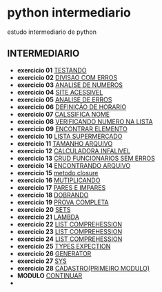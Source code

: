 # python intermediario
 estudo intermediario de python

## INTERMEDIARIO

- **exercicio 01** [TESTANDO](https://github.com/Lucasvinipy/python-intermediario/blob/main/exercicios/01.py)
- **exercicio 02** [DIVISAO COM ERROS](https://github.com/Lucasvinipy/python-intermediario/blob/main/exercicios/02.py)
- **exercicio 03** [ANALISE DE NUMEROS](https://github.com/Lucasvinipy/python-intermediario/blob/main/exercicios/03.py)
- **exercicio 04** [SITE ACESSIVEL](https://github.com/Lucasvinipy/python-intermediario/blob/main/exercicios/04.py)
- **exercicio 05** [ANALISE DE ERROS](https://github.com/Lucasvinipy/python-intermediario/blob/main/exercicios/05.py)
- **exercicio 06** [DEFINIÇÃO DE HORARIO](https://github.com/Lucasvinipy/python-intermediario/blob/main/exercicios/06.py)
- **exercicio 07** [CALSSIFICA NOME](https://github.com/Lucasvinipy/python-intermediario/blob/main/exercicios/07.py)
- **exercicio 08** [VERIFICANDO NUMERO NA LISTA](https://github.com/Lucasvinipy/python-intermediario/blob/main/exercicios/08.py)
- **exercicio 09** [ENCONTRAR ELEMENTO](https://github.com/Lucasvinipy/python-intermediario/blob/main/exercicios/10.py)
- **exercicio 10** [LISTA SUPERMERCADO](https://github.com/Lucasvinipy/python-intermediario/blob/main/exercicios/11.py)
- **exercicio 11** [TAMANHO ARQUIVO](https://github.com/Lucasvinipy/python-intermediario/blob/main/exercicios/12.py)
- **exercicio 12** [CALCULADORA INFALIVEL](https://github.com/Lucasvinipy/python-intermediario/blob/main/exercicios/13.py)
- **exercicio 13** [CRUD FUNCIONARIOS SEM ERROS](https://github.com/Lucasvinipy/python-intermediario/blob/main/exercicios/14.py)
- **exercicio 14** [ENCONTRANDO ARQUIVO](https://github.com/Lucasvinipy/python-intermediario/blob/main/exercicios/15.py)
- **exercicio 15** [metodo closure](https://github.com/Lucasvinipy/python-intermediario/blob/main/exercicios/18.py)
- **exercicio 16** [MUTIPLICANDO](https://github.com/Lucasvinipy/python-intermediario/blob/main/exercicios/16.py)
- **exercicio 17** [PARES E IMPARES](https://github.com/Lucasvinipy/python-intermediario/blob/main/exercicios/17.py)
- **exercicio 18** [DOBRANDO](https://github.com/Lucasvinipy/python-intermediario/blob/main/exercicios/18.py)
- **exercicio 19** [PROVA COMPLETA](https://github.com/Lucasvinipy/python-intermediario/blob/main/exercicios/19.py)
- **exercicio 20** [SETS](https://github.com/Lucasvinipy/python-intermediario/blob/main/exercicios/20.py)
- **exercicio 21** [LAMBDA](https://github.com/Lucasvinipy/python-intermediario/blob/main/exercicios/21.py)
- **exercicio 22** [LIST COMPREHESSION](https://github.com/Lucasvinipy/python-intermediario/blob/main/exercicios/22.py)
- **exercicio 23** [LIST COMPREHESSION](https://github.com/Lucasvinipy/python-intermediario/blob/main/exercicios/23.py)
- **exercicio 24** [LIST COMPREHESSION](https://github.com/Lucasvinipy/python-intermediario/blob/main/exercicios/24.py)
- **exercicio 25** [TYPES EXPECTION](https://github.com/Lucasvinipy/python-intermediario/blob/main/exercicios/25.py)
- **exercicio 26** [GENERATOR](https://github.com/Lucasvinipy/python-intermediario/blob/main/exercicios/26.py)
- **exercicio 27** [SYS](https://github.com/Lucasvinipy/python-intermediario/blob/main/exercicios/27.py)
- **exercicio 28** [CADASTRO(PRIMEIRO MODULO)](https://github.com/Lucasvinipy/python-intermediario/blob/main/exercicios/28.PY)
- **MODULO** [CONTINUAR](https://github.com/Lucasvinipy/python-intermediario/blob/main/exercicios/modulo.PY)
- 

